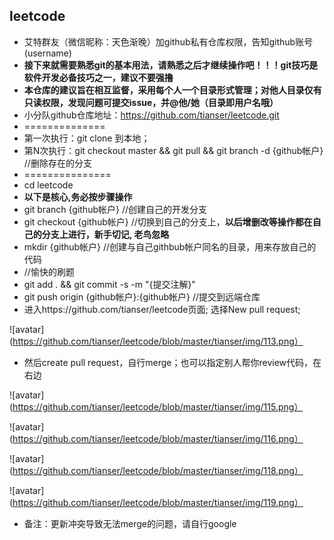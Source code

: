 ## leetcode
  
  - 艾特群友（微信昵称：天色渐晚）加github私有仓库权限，告知github账号(username)
  - **接下来就需要熟悉git的基本用法，请熟悉之后才继续操作吧！！！git技巧是软件开发必备技巧之一，建议不要强撸**
  - **本仓库的建议旨在相互监督，采用每个人一个目录形式管理；对他人目录仅有只读权限，发现问题可提交issue，并@他/她（目录即用户名哦）**
  - 小分队github仓库地址：https://github.com/tianser/leetcode.git
  - ==============
  - 第一次执行：git clone 到本地； 
  - 第N次执行：git checkout master && git pull && git branch -d {github帐户}  //删除存在的分支
  - ===============
  - cd leetcode 
  - **以下是核心,务必按步骤操作**
  - git branch {github帐户}     //创建自己的开发分支
  - git checkout {github帐户}   //切换到自己的分支上，**以后增删改等操作都在自己的分支上进行，新手切记, 老鸟忽略**
  - mkdir {github帐户}          //创建与自己githbub帐户同名的目录，用来存放自己的代码
  - //愉快的刷题
  - git add . && git commit -s -m "{提交注解}"
  - git push origin {github帐户}:{github帐户}      //提交到远端仓库
  - 进入https://github.com/tianser/leetcode页面; 选择New pull request;
  
  ![avatar](https://github.com/tianser/leetcode/blob/master/tianser/img/113.png）
  - 然后create pull request，自行merge；也可以指定别人帮你review代码，在右边
  
  ![avatar](https://github.com/tianser/leetcode/blob/master/tianser/img/115.png）
  
  ![avatar](https://github.com/tianser/leetcode/blob/master/tianser/img/116.png）
  
  ![avatar](https://github.com/tianser/leetcode/blob/master/tianser/img/118.png）
  
  ![avatar](https://github.com/tianser/leetcode/blob/master/tianser/img/119.png）
  - 备注：更新冲突导致无法merge的问题，请自行google
  
